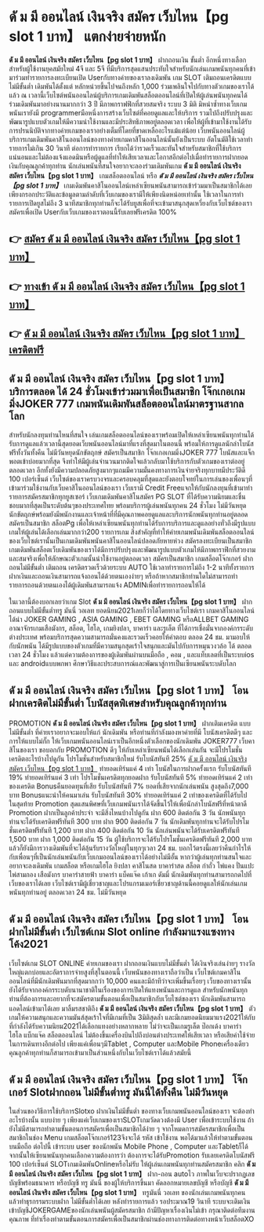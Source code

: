 # ดั ม มี ออนไลน์ เงินจริง สมัคร เว็บไหน【pg slot 1 บาท】  แตกง่ายจ่ายหนัก

**ดั ม มี ออนไลน์ เงินจริง สมัคร เว็บไหน【pg slot 1 บาท】** ฝากถอนเงิน ขั้นต่ำ  อีกหนึ่งทางเลือกสำหรับผู้ใช้งานยุคสมัยใหม่ 4จี และ 5จี ที่มีบริการสุดแสนประทับใจสำหรับนักเล่นเกมพนันทุกคนที่เข้ามาร่วมทำรายการลงทะเบียนเปิด Userกับทางค่ายของเราลงเดิมพัน เกม SLOT  เติมถอนเครดิตแบบไม่มีขั้นต่ำ เดิมพันได้ตั้งแต่ หลักหน่วยขึ้นไปจนถึงหลัก 1,000 ร่วมเพลินใจไปกับทางตัวเกมของเราได้แล้ว ณ เวลานี้เว็บไซต์พนันออนไลน์ผู้บริการเกมเดิมพันสล็อตออนไลน์ที่เปิดให้ผู้เล่นพนันทุกคนได้ร่วมเดิมพันมาอย่างนานมากกว่า 3 ปี มีภาพกราฟฟิกที่สวยสมจริง ระบบ 3 มิติ
มิหนำซ้ำทางเว็บเกมพนันเรายังมี programmerมือหนึ่งการสร้างเว็บไซต์ที่คอยดูแลและให้บริการ  รวมไปถึงปรับปรุงและพัฒนารูปแบบตัวเกมให้มีความน่าใช้งานและมีประสิทธิภาพอยู่ตลอดเวลา เพื่อให้ผู้ที่เข้ามาใช้งานได้รับการปรนนิบัติจากทางค่ายเกมของเราอย่างเต็มที่โดยที่ขาดเหลืออะไรแม้แต่น้อย เว็บพนันออนไลน์ผู้บริการเกมเดิมพันคาสิโนออนไลน์ของทางค่ายเกมคาสิโนออนไลน์นั้นยังเป็นระบบ อัตโนมัติใช้เวลาทำรายการไม่เกิน 30 วินาที ต่อการทำรายการ เรียกได้ว่ารวดเร็วและทันใจสำหรับสมาชิกที่ใช้บริการแน่นอนและไม่ต้องแจ้งแอดมินหรือผู้ดูแลที่ทำให้เสียเวลาและโอกาสอีกต่อไปเมื่อทำรายการฝากยอดเงินกับคุณลูกค้าทุกท่าน
นักเล่นพนันที่สนใจอยากจะลองร่วมเดิมพันเกม **ดั ม มี ออนไลน์ เงินจริง สมัคร เว็บไหน【pg slot 1 บาท】** เกมสล็อตออนไลน์ หรือ ***ดั ม มี ออนไลน์ เงินจริง สมัคร เว็บไหน【pg slot 1 บาท】*** เกมเดิมพันคาสิโนออนไลน์เหล่าเซียนพนันสามารถเข้าร่วมมาเป็นสมาชิกได้เลยเพียงกรอกประวัติและข้อมูลตามลำดับที่เว็บเกมของเรามีให้เพียงนิดหน่อยเท่านั้น ใช้เวลาในการทำรายการเปิดยูสไม่ถึง 3 นาทีสมาชิกทุกท่านก็จะได้รับยูสเพื่อที่จะเข้ามาสนุกสุดเหวี่ยงกับเว็บไซต์ของเราสมัครเพื่อเปิด Userกับเว็บเกมของเราตอนนี้รับเลยฟรีเครดิต 100%

## 👉 [สมัคร ดั ม มี ออนไลน์ เงินจริง สมัคร เว็บไหน【pg slot 1 บาท】](https://archa888.com/)
## 👉 [ทางเข้า ดั ม มี ออนไลน์ เงินจริง สมัคร เว็บไหน【pg slot 1 บาท】](https://archa888.com/)
## 👉 [ดั ม มี ออนไลน์ เงินจริง สมัคร เว็บไหน【pg slot 1 บาท】 เครดิตฟรี](https://archa888.com/)

## ดั ม มี ออนไลน์ เงินจริง สมัคร เว็บไหน【pg slot 1 บาท】 บริการตลอด ได้ 24 ชั่วโมงเข้าร่วมมาเพื่อเป็นสมาชิก โจ๊กเกอเกมมิ่งJOKER 777 เกมพนันเดิมพันสล็อตออนไลน์มาตรฐานสากลโลก

สำหรับนักลงทุนท่านไหนที่สนใจ เล่นเกมสล็อตออนไลน์ของเราพร้อมเปิดให้เหล่าเซียนพนันทุกท่านได้รับการดูแลแล้วเวลานี้สุดยอดเว็บพนันออนไลน์มาที่แรงที่สุดมาในตอนนี้ พร้อมให้การดูแลนักล่าโบนัสฟรีทั้งวันทั้งคืน ไม่มีวันหยุดนักขัตฤกษ์ สมัครเป็นสมาชิก โจ๊กเกอเกมมิ่งJOKER 777 โบนัสและแจ็กพอตเข้าบ่อยมากที่สุด จึงทำให้มีผู้เล่นจำนวนมากติดใจแล้วกลับมาใช้บริการกับตัวเกมของเราต่ออยู่ตลอดเวลา อีกทั้งยังมีความปลอดภัยสูงมากๆแถมมีความมั่นคงทางการเงินจ่ายจริงทุกบาทมีประวัติดี 100 เปอร์เซ็นต์ เว็บไซต์ของเราครบวงจรและครอบคลุมที่สุดและยังตอบโจทย์ในการเล่นของเพื่อนๆที่เข้ามาร่วมใช้งานกับเว็บคาสิโนออนไลน์ของเรา
เว็บเรามี Credit Freeแจกให้กับนักลงทุนที่เข้ามาทำรายการสมัครสมาชิกทุกยูสเซอร์ เว็บเกมเดิมพันคาสิโนสมัคร  PG SLOT ที่ได้รับความนิยมและชื่นชอบมากที่สุดเป็นระดับต้นๆของประเทศไทย พร้อมบริการผู้เล่นพนันทุกคน 24 ชั่วโมง ไม่มีวันหยุดนักขัตฤกษ์พร้อมยังมีพนักงานและเจ้าหน้าที่ที่มีคุณภาพคอยดูแลและบริการนักพนันทุกท่านอยู่ตลอด สมัครเป็นสมาชิก สล็อตPg เพื่อให้เหล่าเซียนพนันทุกท่านได้รับการบริการและดูแลอย่างทั่วถึงมีรูปแบบเกมให้ผู้เล่นได้เลือกเล่นมากกว่า200 รายการเกม
สิ่งสำคัญที่ทำให้ค่ายเกมพนันเดิมพันสล็อตออนไลน์ของเว็บไซต์เรานั้นเป็นเกมเดิมพันพนันคาสิโนออนไลน์ปลอดภัยหายห่วง สมัครลงทะเบียนเป็นสมาชิก  เกมเดิมพันสล็อตเว็บเดิมพันของเราได้มีการปรับปรุงและพัฒนารูปแบบตัวเกมให้มีภาพกราฟิกที่สวยงามและสมจริงเพื่อให้ลักษณะตัวเกมนั้นน่าใช้งานอยู่ตลอดเวลา สมัครเป็นสมาชิก เกมสล็อตโจ๊กเกอร์ ฝากถอนไม่มีขั้นต่ำ เติมถอน เครดิตรวดเร็วด้วยระบบ AUTO ใช้เวลาทำรายการไม่ถึง 1-2 นาทีทั้งรายการฝากเงินและถอนเงินสามารถแจ้งถอนได้ด้วยตนเองง่ายๆ หรือถ้าหากสมาชิกท่านใดไม่สามารถทำรายการถอนด้วยตนเองได้ผู้เดิมพันสามารถแจ้ง ADMINเพื่อทำรายการถอนให้ได้

ในเวลานี้ต้องบอกเลยว่าเกม Slot **ดั ม มี ออนไลน์ เงินจริง สมัคร เว็บไหน【pg slot 1 บาท】** ฝากถอนแบบไม่มีขั้นต่ำทรู มันนี่ วอเลท ยอดนิยม2021เลยก็ว่าได้โดยทางเว็บไซต์เรา เกมคาสิโนออนไลน์ได้นำ JOKER GAMING , ASIA GAMING , EBET GAMING หรือALLBET GAMING อาณาจักรเกมเสือมังกร, สล็อต, ไฮโล, เกมยิงปลา, บาคาร่า และรูเล็ต ที่ได้การเชื่อมั่นจากองค์กรระดับต่างประเทศ พร้อมบริการสุดความสามารถมั่นคงและรวดเร็วคอยให้คำตอบ ตลอด 24 ชม. มามอบให้กับนักพนัน ได้มีรูปแบบของตัวเกมที่มีความสนุกสุดเร้าใจสนุกและมันไปกับการหมุนวงวล้อ ได้ ตลอดเวลา 24 ชั่วโมง แล้วแต่ความต้องการของผู้เดิมพันผ่านบนมือถือ , คอม , และแท็บเลตที่เป็นระบบios และ androidแบบพกพา ศึกษาวิธีและประสบการณ์และพัฒนาสู่การเป็นเซียนพนันระบดับโลก

## ดั ม มี ออนไลน์ เงินจริง สมัคร เว็บไหน【pg slot 1 บาท】 โอนฝากเครดิตไม่มีขั้นต่ำ โบนัสสุดพิเศษสำหรับคุณลูกค้าทุกท่าน

 PROMOTION  **ดั ม มี ออนไลน์ เงินจริง สมัคร เว็บไหน【pg slot 1 บาท】** ฝากเติมเครดิต แบบไม่มีขั้นต่ำ ที่ค่ายเราอยากจะมอบให้แก่  นักเดิมพัน หรือท่านที่กำลังมองหาค่ายที่มี โบนัสเครดิตดีๆ และการให้แบบไม่กั๊ก ให้เว็บเกมพนันออนไลน์เราเป็นอีกหนึ่งตัวเลือกของนักเดิมพัน JOKER777 เว็บคาสิโนของเรา ขอบอกกับ PROMOTION ดีๆ ให้กับเหล่าเซียนพนันได้เลือกเล่นกัน จะมีโปรโมชั่นเครดิตอะไรบ้างไปดูกัน
โปรโมชั่นสำหรับสมาชิกใหม่ รับโบนัสทันที 25% [ดั ม มี ออนไลน์ เงินจริง สมัคร เว็บไหน【pg slot 1 บาท】](https://archa888.com/) ทำยอดเทิร์นแค่ 4 เท่า
โบนัสในการฝากครั้งแรก รับโบนัสทันที 19% ทำยอดเทิร์นแค่ 3 เท่า
โปรโมชั่นเครดิตทุกยอดฝาก รับโบนัสทันที 5% ทำยอดเทิร์นแค่ 2 เท่าของเครดิต
Bonusคืนยอดทุนที่เสีย รับโบนัสทันที 7% ยอดที่เสียจากนักเล่นพนัน สูงสุดถึง7,000 บาท
Bonusแนะนำให้คนมาเล่น รับโบนัสทันที 30% ทำยอดเทิร์นแค่ 2 เท่าของเครดิตที่ได้รับไป
ในสุดท้าย Promotion สุดแสนพิศษที่เว็บเกมพนันเราได้จัดขึ้นไว้ให้เพื่อนักล่าโบนัสฟรีที่หน้าตาดี  Promotion ฝากเป็นลูกค้าประจำ จะมีสิ่งไหนบ้างไปดูกัน
ฝาก 600 ติดต่อกัน 3 วัน นักพนันทุกท่านจะได้รับเครดิตฟรีทันที 300 บาท
ฝาก 900 ติดต่อกัน 7 วัน นักเดิมพันทุกท่านจะได้รับโปรโมชั่นเครดิตฟรีทันที 1,200 บาท
ฝาก 400 ติดต่อกัน 10 วัน นักเล่นพนันจะได้รับเครดิตฟรีทันที 1,500 บาท
ฝาก 1,000 ติดต่อกัน 15 วัน ผู้ใช้บริการจะได้รับโปรโมชั่นเครดิตฟรีทันที 2,000 บาท
แล้วก็ยังมีการวางเดิมพันที่จะได้ลุ้นรับรางวัลใหญ่ในทุกๆเวลา 24 ชม. บอกไว้ตรงนี้เลยว่าคืนกำไรให้กับเพื่อนๆที่เป็นนักเล่นพนันกับเว็บเกมออนไลน์ของเราได้อย่างไม่มีอั้น หากว่าผู้เล่นทุกท่านสนใจและอยากจะลงเดิมพัน เกมสล็อต หรือเกมไฮโล ยิงปลา คาสิโนสด บาคาร่าสด สล็อต กำถั่ว ไพ่แคง ปั่นแปะ ไพ่สามกอง เสือมังกร บาคาร่าสายฟ้า บาคาร่า แบ็คแจ๊ค เก้าเก ดัมมี่ นักเดิมพันทุกท่านสามารถกดไปที่เว็บของเราได้เลย เว็บไซต์เรามีผู้เชี่ยวชาญและโปรแกรมเมอร์เชี่ยวชาญด้านนี้คอยดูแลให้นักเล่นเกมพนันทุกท่านอยู่ ตลอดเวลา 24 ชม. ไม่มีวันหยุด

## ดั ม มี ออนไลน์ เงินจริง สมัคร เว็บไหน【pg slot 1 บาท】 โอนฝากไม่มีขั้นต่ำ  เว็บไซต์เกม Slot online กำลังมาแรงแซงทางโค้ง2021

เว็บไซต์เกม SLOT ONLINE ค่ายเกมของเรา ฝากถอนเงินแบบไม่มีขั้นต่ำ ได้เงินจริงเล่นง่ายๆ รางวัลใหญ่แตกบ่อยและอัตราการจ่ายสูงที่สุในตอนนี้ เว็บพนันของทางเราถือว่าเป็น เว็บไซต์เกมคาสิโนออนไลน์ที่มีนักเดิมพันมากที่สุดมากกว่า 10,000 คนและมีถ้าทีว่าจะเพิ่มขึ้นเรื่อยๆ เว็บของทางเรานั้นยังได้รับจากองค์กรระบดับนานาชาติในเรื่องของการเปิดให้แทงพนันและการดูแล สำหรับนักพนันทุกท่านที่ต้องการและอยากที่จะสมัครตามขั้นตอนเพื่อเป็นสมาชิกกับเว็บไซต์ของเรา นักเดิมพันสามารถแอดไลน์เข้ามาได้เลย
	มาลิ้มรสชาติถึง **ดั ม มี ออนไลน์ เงินจริง สมัคร เว็บไหน【pg slot 1 บาท】** ตัวเกมให้ความสนุกและความมันส์สุดเร้าใจที่มีเกมที่เป็น 3มิติสุดล้ำ และมีเกมยอดนิยมมาแรง2021ให้กับที่กำลังได้รับความนิยม2021ได้เลือกแทงอย่างหลากหลาย  ไม่ว่าจะเป็นเกมรูเล็ต  ป๊อกเด้ง บาคาร่า ไฮโล แบ็กแจ๊ค สล็อตออนไลน์ ไม่ต้องขึ้นเครื่องบินไปถึงบ่อนต่างประเทศให้เสียเวลา หรือเสียค่าใช้จ่ายในการเดินทางอีกต่อไป เพียงแค่เพื่อนๆมีTablet , Computer และMobile Phoneเครื่องเดียวคุณลูกค้าทุกท่านก็สามารถเข้ามาเป็นส่วนหนึ่งกับในเว็บไซต์เราได้แล้วสมัยนี้

## ดั ม มี ออนไลน์ เงินจริง สมัคร เว็บไหน【pg slot 1 บาท】 โจ๊กเกอร์ Slotฝากถอน ไม่มีขั้นต่ำทรู มันนี่ได้ทั้งคืน ไม่มีวันหยุด

ในส่วนของวิธีการใช้บริการSlotxo ฝากเงินไม่มีขั้นต่ำ ของทางเว็บเกมพนันออนไลน์ของเรา จะต้องทำอะไรบ้างนั้น แบบง่าย ๆ เพียงแค่เว็บเกมของเราSLOTเกมวัดดวงต้องมี User เพื่อเข้าระบบใช้งาน ถ้ายังไม่มีสามารถทำตามขั้นตอนการสมัครเพื่อเป็นสมาชิกได้ง่าย ๆ จากโหมดการสมัครสมาชิกเพื่อเป็นสมาชิกในช่อง Menu เกมสล็อตโจ๊กเกอร์123จึงจะได้ รหัส เข้าใช้งาน พอได้มาแล้วให้ทำตามขั้นตอนบนมือถือ ต่อไปนี้
เข้าระบบ user  ของนักพนัน Mobile Phone , Computer และTabletก็ได้
จากนั้นให้เซียนพนันทุกคนเลือกความต้องการว่า ต้องการจะได้รับPromotion รับเลยเครดิตโบนัสฟรี 100 เปอร์เซ็นต์  SLOTเกมเดิมพันOnlineหรือไม่รับ
ให้ผู้เล่นเกมพนันทุกท่านสมัครสมาชิก คลิก **ดั ม มี ออนไลน์ เงินจริง สมัคร เว็บไหน【pg slot 1 บาท】** ฝาก-ถอน autoไว ภาพในเว็บจะปรากฏเลขบัญชีพร้อมธนาคาร หรือบัญชี ทรู มันนี่ ของผู้ให้บริการขึ้นมา
คัดลอกหมายเลขบัญชี หรือบัญชี **ดั ม มี ออนไลน์ เงินจริง สมัคร เว็บไหน【pg slot 1 บาท】** ทรูมันนี่ วอเลท ของนักเล่นเกมพนันทุกคน แล้วทำธุรกรรมระบบฝาก ไม่มีขั้นต่ำได้เลย
หลังทำรายการแล้ว รอประมาณ19 วินาที ระบบจะเติมเงินเข้าบัญชีJOKERGAMEของนักเล่นพนันผู้สมัครสมาชิก
ถ้ามีปัญหาเรื่องเงินไม่เข้า กรุณาติดต่อทีมงานคุณภาพ ที่ทำเรื่องทำตามขั้นตอนการสมัครเพื่อเป็นสมาชิกผ่านช่องทางการติดต่อทางหน้าเว็บสล็อตXO


